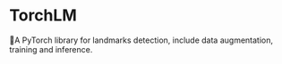 # TorchLM
💎A PyTorch library for landmarks detection, include data augmentation, training and inference.
